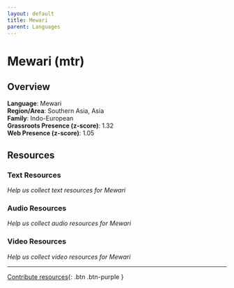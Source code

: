 ```yaml
---
layout: default
title: Mewari
parent: Languages
---
```


# Mewari (mtr)

## Overview

**Language**: Mewari  
**Region/Area**: Southern Asia, Asia  
**Family**: Indo-European  
**Grassroots Presence (z-score)**: 1.32  
**Web Presence (z-score)**: 1.05  

## Resources

### Text Resources
*Help us collect text resources for Mewari*

### Audio Resources
*Help us collect audio resources for Mewari*

### Video Resources
*Help us collect video resources for Mewari*

---

[Contribute resources](https://forms.office.com/e/1SfLJx3u1r){: .btn .btn-purple }
